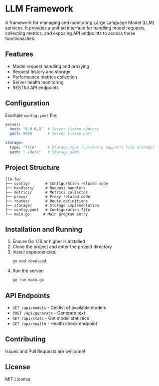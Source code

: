 # LLM Framework

A framework for managing and monitoring Large Language Model (LLM) services. It provides a unified interface for handling model requests, collecting metrics, and exposing API endpoints to access these functionalities.

## Features

- Model request handling and proxying
- Request history and storage
- Performance metrics collection
- Server health monitoring
- RESTful API endpoints

## Configuration

Example `config.yaml` file:

```yaml
server:
  host: "0.0.0.0"  # Server listen address
  port: 8080       # Server listen port

storage:
  type: "file"     # Storage type (currently supports file storage)
  path: "./data"   # Storage path
```

## Project Structure

```
llm-fw/
├── config/       # Configuration related code
├── handlers/     # Request handlers
├── metrics/      # Metrics collector
├── proxy/        # Proxy related code
├── routes/       # Route definitions
├── storage/      # Storage implementation
├── config.yaml   # Configuration file
└── main.go      # Main program entry
```

## Installation and Running

1. Ensure Go 1.16 or higher is installed
2. Clone the project and enter the project directory
3. Install dependencies:
   ```bash
   go mod download
   ```
4. Run the server:
   ```bash
   go run main.go
   ```

## API Endpoints

- `GET /api/models` - Get list of available models
- `POST /api/generate` - Generate text
- `GET /api/stats` - Get model statistics
- `GET /api/health` - Health check endpoint

## Contributing

Issues and Pull Requests are welcome!

## License

MIT License 